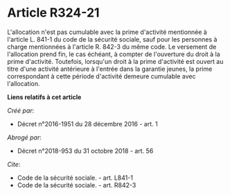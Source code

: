 # Article R324-21

L'allocation n'est pas cumulable avec la prime d'activité mentionnée à l'article L. 841-1 du code de la sécurité sociale,
sauf pour les personnes à charge mentionnées à l'article R. 842-3 du même code. Le versement de l'allocation prend fin, le
cas échéant, à compter de l'ouverture du droit à la prime d'activité. Toutefois, lorsqu'un droit à la prime d'activité est
ouvert au titre d'une activité antérieure à l'entrée dans la garantie jeunes, la prime correspondant à cette période
d'activité demeure cumulable avec l'allocation.

**Liens relatifs à cet article**

_Créé par_:

  - Décret n°2016-1951 du 28 décembre 2016 - art. 1

_Abrogé par_:

  - Décret n°2018-953 du 31 octobre 2018 - art. 56

_Cite_:

  - Code de la sécurité sociale. - art. L841-1
  - Code de la sécurité sociale. - art. R842-3
